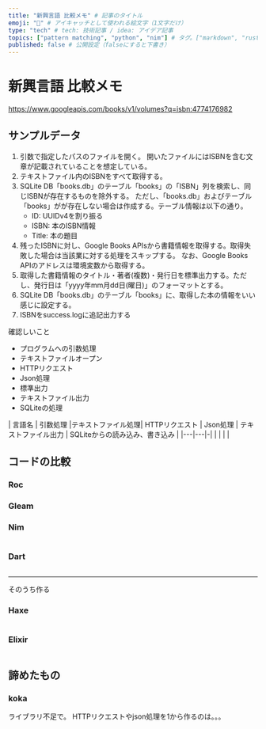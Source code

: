 ```yaml
---
title: "新興言語 比較メモ" # 記事のタイトル
emoji: "🧩" # アイキャッチとして使われる絵文字（1文字だけ）
type: "tech" # tech: 技術記事 / idea: アイデア記事
topics: ["pattern matching", "python", "nim"] # タグ。["markdown", "rust", "aws"]のように指定する
published: false # 公開設定（falseにすると下書き）
---
```


# 新興言語 比較メモ

https://www.googleapis.com/books/v1/volumes?q=isbn:4774176982

## サンプルデータ
1. 引数で指定したパスのファイルを開く。
   開いたファイルにはISBNを含む文章が記載されていることを想定している。
2. テキストファイル内のISBNをすべて取得する。
3. SQLite DB「books.db」のテーブル「books」の「ISBN」列を検索し、同じISBNが存在するものを除外する。
   ただし、「books.db」およびテーブル「books」がが存在しない場合は作成する。テーブル情報は以下の通り。
   - ID: UUIDv4を割り振る
   - ISBN: 本のISBN情報
   - Title: 本の題目
4. 残ったISBNに対し、Google Books APIsから書籍情報を取得する。取得失敗した場合は当該業に対する処理をスキップする。
   なお、Google Books APIのアドレスは環境変数から取得する。
5. 取得した書籍情報のタイトル・著者(複数)・発行日を標準出力する。ただし、発行日は「yyyy年mm月dd日(曜日)」のフォーマットとする。
6. SQLite DB「books.db」のテーブル「books」に、取得した本の情報をいい感じに設定する。
7. ISBNをsuccess.logに追記出力する

確認しいこと
- プログラムへの引数処理
- テキストファイルオープン
- HTTPリクエスト
- Json処理
- 標準出力
- テキストファイル出力
- SQLiteの処理


| 言語名 | 引数処理 |テキストファイル処理| HTTPリクエスト | Json処理 | テキストファイル出力 | SQLiteからの読み込み、書き込み |
|---|---|-|
|   |   | |


## コードの比較

### Roc
### Gleam
### Nim
```nim
```

### Dart
```dart
```

---
そのうち作る
### Haxe
```haxe
```
### Elixir
```elixir
```
## 諦めたもの
### koka
ライブラリ不足で。
HTTPリクエストやjson処理を1から作るのは。。。